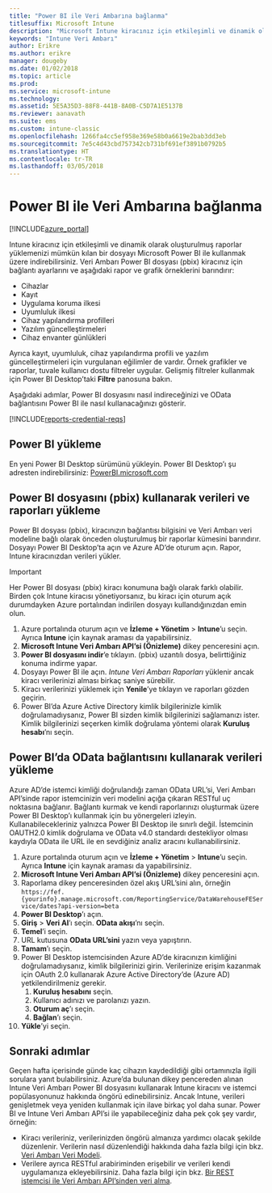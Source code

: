 ```yaml
---
title: "Power BI ile Veri Ambarına bağlanma"
titlesuffix: Microsoft Intune
description: "Microsoft Intune kiracınız için etkileşimli ve dinamik olarak oluşturulmuş raporlar yüklemenizi mümkün kılan bir dosyayı Microsoft Power BI ile kullanmak üzere indirebilirsiniz."
keywords: "Intune Veri Ambarı"
author: Erikre
ms.author: erikre
manager: dougeby
ms.date: 01/02/2018
ms.topic: article
ms.prod: 
ms.service: microsoft-intune
ms.technology: 
ms.assetid: 5E5A35D3-88F8-441B-8A0B-C5D7A1E5137B
ms.reviewer: aanavath
ms.suite: ems
ms.custom: intune-classic
ms.openlocfilehash: 1266fa4cc5ef958e369e58b0a6619e2bab3dd3eb
ms.sourcegitcommit: 7e5c4d43cbd757342cb731bf691ef3891b0792b5
ms.translationtype: HT
ms.contentlocale: tr-TR
ms.lasthandoff: 03/05/2018
---
```

# <a name="connect-to-the-data-warehouse-with-power-bi"></a>Power BI ile Veri Ambarına bağlanma

[!INCLUDE[azure_portal](./includes/azure_portal.md)]

Intune kiracınız için etkileşimli ve dinamik olarak oluşturulmuş raporlar yüklemenizi mümkün kılan bir dosyayı Microsoft Power BI ile kullanmak üzere indirebilirsiniz. Veri Ambarı Power BI dosyası (pbix) kiracınız için bağlantı ayarlarını ve aşağıdaki rapor ve grafik örneklerini barındırır:  

  -  Cihazlar
  -  Kayıt
  -  Uygulama koruma ilkesi
  -  Uyumluluk ilkesi
  -  Cihaz yapılandırma profilleri
  -  Yazılım güncelleştirmeleri
  -  Cihaz envanter günlükleri

Ayrıca kayıt, uyumluluk, cihaz yapılandırma profili ve yazılım güncelleştirmeleri için vurgulanan eğilimler de vardır. Örnek grafikler ve raporlar, tuvale kullanıcı dostu filtreler uygular. Gelişmiş filtreler kullanmak için Power BI Desktop’taki **Filtre** panosuna bakın.

Aşağıdaki adımlar, Power BI dosyasını nasıl indireceğinizi ve OData bağlantısını Power BI ile nasıl kullanacağınızı gösterir.

[!INCLUDE[reports-credential-reqs](./includes/reports-credential-reqs.md)]

## <a name="install-power-bi"></a>Power BI yükleme

En yeni Power BI Desktop sürümünü yükleyin. Power BI Desktop’ı şu adresten indirebilirsiniz: [PowerBI.microsoft.com](https://powerbi.microsoft.com/desktop)

## <a name="load-the-data-and-reports-using-the-power-bi-file-pbix"></a>Power BI dosyasını (pbix) kullanarak verileri ve raporları yükleme

Power BI dosyası (pbix), kiracınızın bağlantısı bilgisini ve Veri Ambarı veri modeline bağlı olarak önceden oluşturulmuş bir raporlar kümesini barındırır. Dosyayı Power BI Desktop’ta açın ve Azure AD’de oturum açın. Rapor, Intune kiracınızdan verileri yükler.

> [!Important]  
> Her Power BI dosyası (pbix) kiracı konumuna bağlı olarak farklı olabilir. Birden çok Intune kiracısı yönetiyorsanız, bu kiracı için oturum açık durumdayken Azure portalından indirilen dosyayı kullandığınızdan emin olun.  

1.  Azure portalında oturum açın ve **İzleme + Yönetim** > **Intune**’u seçin. Ayrıca **Intune** için kaynak araması da yapabilirsiniz.  
2.  **Microsoft Intune Veri Ambarı API’si (Önizleme)** dikey penceresini açın.
3.  **Power BI dosyasını indir**’e tıklayın. (pbix) uzantılı dosya, belirttiğiniz konuma indirme yapar.
4.  Dosyayı Power BI ile açın. *Intune Veri Ambarı Raporları* yüklenir ancak kiracı verilerinizi alması birkaç saniye sürebilir.
5.  Kiracı verilerinizi yüklemek için **Yenile**’ye tıklayın ve raporları gözden geçirin.
6.  Power BI’da Azure Active Directory kimlik bilgilerinizle kimlik doğrulamadıysanız, Power BI sizden kimlik bilgilerinizi sağlamanızı ister. Kimlik bilgilerinizi seçerken kimlik doğrulama yöntemi olarak **Kuruluş hesabı**’nı seçin.

## <a name="load-the-data-in-power-bi-using-the-odata-link"></a>Power BI’da OData bağlantısını kullanarak verileri yükleme

Azure AD’de istemci kimliği doğrulandığı zaman OData URL’si, Veri Ambarı API’sinde rapor istemcinizin veri modelini açığa çıkaran RESTful uç noktasına bağlanır. Bağlantı kurmak ve kendi raporlarınızı oluşturmak üzere Power BI Desktop’ı kullanmak için bu yönergeleri izleyin. Kullanabilecekleriniz yalnızca Power BI Desktop ile sınırlı değil. İstemcinin OAUTH2.0 kimlik doğrulama ve OData v4.0 standardı destekliyor olması kaydıyla OData ile URL ile en sevdiğiniz analiz aracını kullanabilirsiniz.

1.  Azure portalında oturum açın ve **İzleme + Yönetim** > **Intune**’u seçin. Ayrıca **Intune** için kaynak araması da yapabilirsiniz.  
2.  **Microsoft Intune Veri Ambarı API’si (Önizleme)** dikey penceresini açın.
3. Raporlama dikey penceresinden özel akış URL’sini alın, örneğin `https://fef.{yourinfo}.manage.microsoft.com/ReportingService/DataWarehouseFEService/dates?api-version=beta`
4. **Power BI Desktop**’ı açın.
5. **Giriş** > **Veri Al**’ı seçin. **OData akışı**’nı seçin.
6. **Temel**’i seçin.
7. URL kutusuna **OData URL’sini** yazın veya yapıştırın.
8. **Tamam**’ı seçin.
9. Power BI Desktop istemcisinden Azure AD’de kiracınızın kimliğini doğrulamadıysanız, kimlik bilgilerinizi girin. Verilerinize erişim kazanmak için OAuth 2.0 kullanarak Azure Active Directory’de (Azure AD) yetkilendirilmeniz gerekir.  
    1.  **Kuruluş hesabını** seçin.  
    2.  Kullanıcı adınızı ve parolanızı yazın.  
    3.  **Oturum aç**’ı seçin.  
    4.  **Bağlan**’ı seçin.  
10. **Yükle**’yi seçin.

## <a name="next-steps"></a>Sonraki adımlar

Geçen hafta içerisinde günde kaç cihazın kaydedildiği gibi ortamınızla ilgili sorulara yanıt bulabilirsiniz. Azure’da bulunan dikey pencereden alınan Intune Veri Ambarı Power BI dosyasını kullanarak Intune kiracını ve istemci popülasyonunuz hakkında öngörü edinebilirsiniz. Ancak Intune, verileri genişletmek veya yeniden kullanmak için ilave birkaç yol daha sunar. Power BI ve Intune Veri Ambarı API’si ile yapabileceğiniz daha pek çok şey vardır, örneğin:

<!-- -  You can use Power BI Desktop to create additional report types with your data. For example, you could create a custom chart representing the ratio of device manufactures in your enterprise. For more information about creating custom reports with Power BI and the Intune Data Warehouse, see `BLOG POST ON POWER BI`. -->
 -  Kiracı verileriniz, verilerinizden öngörü almanıza yardımcı olacak şekilde düzenlenir. Verilerin nasıl düzenlendiği hakkında daha fazla bilgi için bkz. [Veri Ambarı Veri Modeli](reports-ref-data-model.md).
 -  Verilere ayrıca RESTful arabiriminden erişebilir ve verileri kendi uygulamanıza ekleyebilirsiniz. Daha fazla bilgi için bkz. [Bir REST istemcisi ile Veri Ambarı API’sinden veri alma](reports-proc-data-rest.md).
